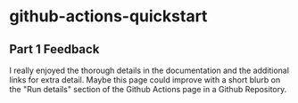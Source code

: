 # github-actions-quickstart

## Part 1 Feedback
I really enjoyed the thorough details in the documentation and the additional links for extra detail. Maybe this page could improve with a short blurb on the "Run details" section of the Github Actions page in a Github Repository.
